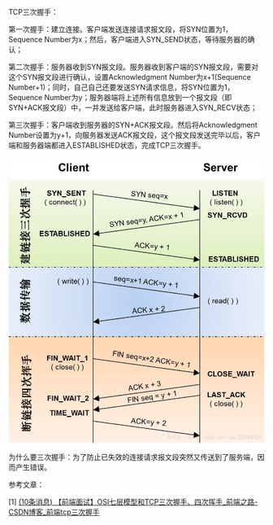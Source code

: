 

TCP三次握手：

第一次握手：建立连接。客户端发送连接请求报文段，将SYN位置为1，Sequence Number为x；然后，客户端进入SYN_SEND状态，等待服务器的确认；

第二次握手：服务器收到SYN报文段。服务器收到客户端的SYN报文段，需要对这个SYN报文段进行确认，设置Acknowledgment Number为x+1(Sequence Number+1)；同时，自己自己还要发送SYN请求信息，将SYN位置为1，Sequence Number为y；服务器端将上述所有信息放到一个报文段（即SYN+ACK报文段）中，一并发送给客户端，此时服务器进入SYN_RECV状态；

第三次握手：客户端收到服务器的SYN+ACK报文段。然后将Acknowledgment Number设置为y+1，向服务器发送ACK报文段，这个报文段发送完毕以后，客户端和服务器端都进入ESTABLISHED状态，完成TCP三次握手。


![这里写图片描述](../../../imgs/tcp%E4%B8%89%E6%AC%A1%E6%8F%A1%E6%89%8B/SouthEast.jpeg)



为什么要三次握手：为了防止已失效的连接请求报文段突然又传送到了服务端，因而产生错误。

参考文章：

[1] [(10条消息) 【前端面试】OSI七层模型和TCP三次握手、四次挥手_前端之路-CSDN博客_前端tcp三次握手](https://blog.csdn.net/qq_22944825/article/details/78160659)